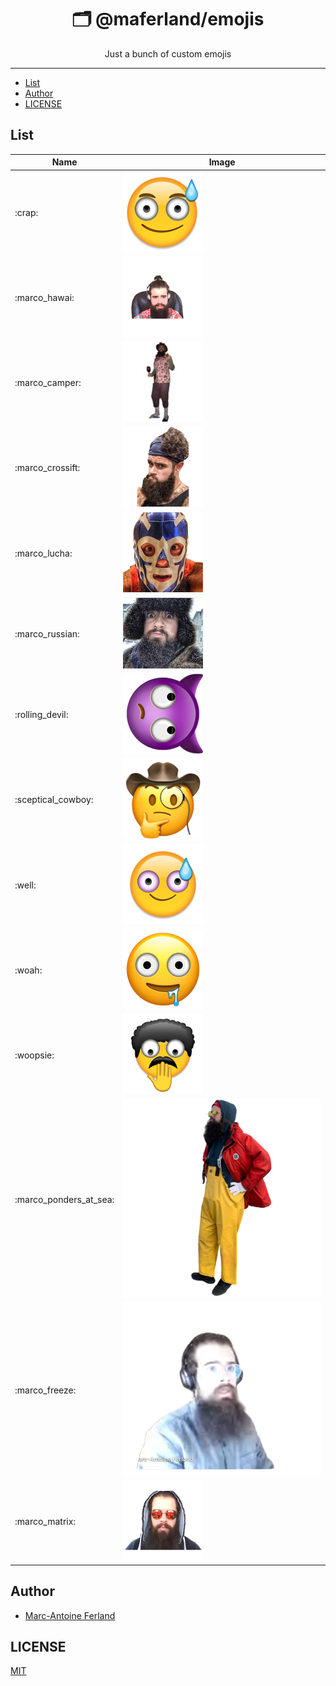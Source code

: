 <div align="center">
<h1>🗂 @maferland/emojis</h1>

<p>Just a bunch of custom emojis</p>
</div>

---

<!-- START doctoc generated TOC please keep comment here to allow auto update -->
<!-- DON'T EDIT THIS SECTION, INSTEAD RE-RUN doctoc TO UPDATE -->

- [List](#list)
- [Author](#author)
- [LICENSE](#license)

<!-- END doctoc generated TOC please keep comment here to allow auto update -->

## List

| Name                   | Image                                            |
| ---------------------- | ------------------------------------------------ |
| :crap:                 | ![crap](emojis/crap.png)                         |
| :marco_hawai:          | ![hawai](emojis/marco_hawai.png)                 |
| :marco_camper:         | ![marco_camper](emojis/marco_camper.jpg)         |
| :marco_crossift:       | ![marco_crossift](emojis/marco_crossift.png)     |
| :marco_lucha:          | ![marco_lucha](emojis/marco_lucha.png)           |
| :marco_russian:        | ![marco_russian](emojis/marco_russian.jpg)       |
| :rolling_devil:        | ![rolling_devil](emojis/rolling_devil.png)       |
| :sceptical_cowboy:     | ![sceptical_cowboy](emojis/sceptical_cowboy.png) |
| :well:                 | ![well](emojis/well.png)                         |
| :woah:                 | ![woah](emojis/woah.png)                         |
| :woopsie:              | ![woopsie](emojis/woopsie.png)                   |
| :marco_ponders_at_sea: | ![woopsie](emojis/marco_ponders_at_sea.png)      |
| :marco_freeze:         | ![woopsie](emojis/marco_freeze.png)              |
| :marco_matrix:         | ![woopsie](emojis/marco_matrix.png)              |

## Author

- [Marc-Antoine Ferland](https://maferland.com)

## LICENSE

[MIT](LICENSE)
